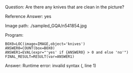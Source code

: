Question: Are there any knives that are clean in the picture?

Reference Answer: yes

Image path: ./sampled_GQA/n541854.jpg

Program:

```
BOX0=LOC(image=IMAGE,object='knives')
ANSWER0=COUNT(box=BOX0)
ANSWER1=EVAL(expr="'yes' if {ANSWER0} > 0 and else 'no'")
FINAL_RESULT=RESULT(var=ANSWER1)
```
Answer: Runtime error: invalid syntax (<string>, line 1)

